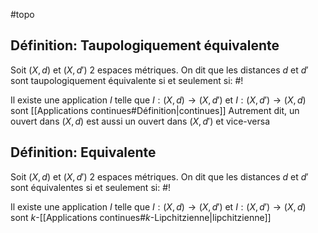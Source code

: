 #topo
## Définition: Taupologiquement équivalente
Soit $(X, d)$ et $(X, d')$ 2 espaces métriques. On dit que les distances $d$ et $d'$ sont taupologiquement équivalente si et seulement si: #!

Il existe une application $I$ telle que
$I: (X,d) \to (X, d')$ et $I : (X, d') \to (X, d)$ sont [[Applications continues#Définition|continues]]
Autrement dit, un ouvert dans $(X,d)$ est aussi un ouvert dans $(X, d')$ et vice-versa
<!--ID: 1729504947030-->



## Définition: Equivalente
Soit $(X, d)$ et $(X, d')$ 2 espaces métriques. On dit que les distances $d$ et $d'$ sont équivalentes si et seulement si: #!

Il existe une application $I$ telle que
$I: (X,d) \to (X, d')$ et $I : (X, d') \to (X, d)$ sont $k$-[[Applications continues#$k$-Lipchitzienne|lipchitzienne]] 
<!--ID: 1729504947033-->

